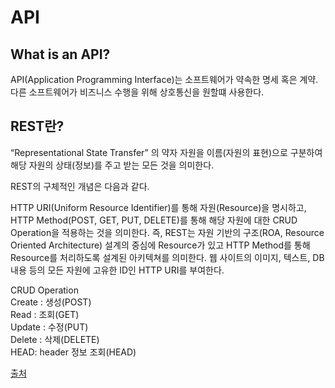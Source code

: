 # API

## What is an API?

API(Application Programming Interface)는 소프트웨어가 약속한 명세 혹은 계약. 다른 소프트웨어가 비즈니스 수행을 위해 상호통신을 원할떄 사용한다.

## REST란?

“Representational State Transfer” 의 약자
자원을 이름(자원의 표현)으로 구분하여 해당 자원의 상태(정보)를 주고 받는 모든 것을 의미한다.

REST의 구체적인 개념은 다음과 같다.

HTTP URI(Uniform Resource Identifier)를 통해 자원(Resource)을 명시하고, HTTP Method(POST, GET, PUT, DELETE)를 통해 해당 자원에 대한 CRUD Operation을 적용하는 것을 의미한다.
즉, REST는 자원 기반의 구조(ROA, Resource Oriented Architecture) 설계의 중심에 Resource가 있고 HTTP Method를 통해 Resource를 처리하도록 설계된 아키텍쳐를 의미한다.
웹 사이트의 이미지, 텍스트, DB 내용 등의 모든 자원에 고유한 ID인 HTTP URI를 부여한다.

CRUD Operation  
Create : 생성(POST)  
Read : 조회(GET)  
Update : 수정(PUT)  
Delete : 삭제(DELETE)  
HEAD: header 정보 조회(HEAD)  

[출처](https://gmlwjd9405.github.io/2018/09/21/rest-and-restful.html)
